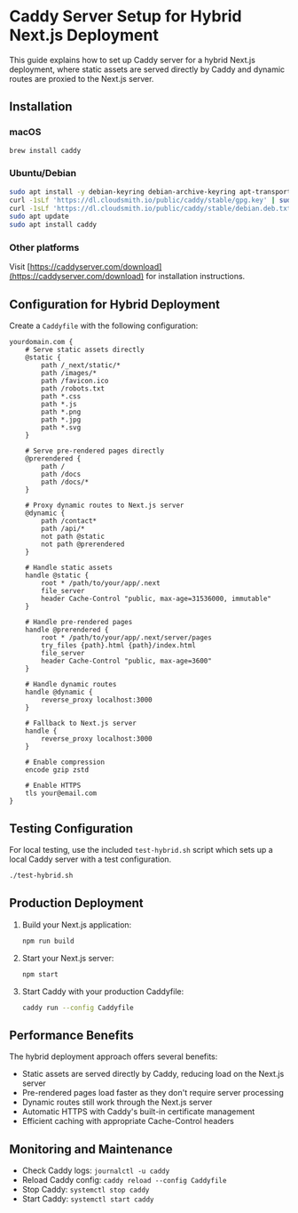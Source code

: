 # Caddy Server Setup for Hybrid Next.js Deployment

This guide explains how to set up Caddy server for a hybrid Next.js deployment, where static assets are served directly by Caddy and dynamic routes are proxied to the Next.js server.

## Installation

### macOS
```bash
brew install caddy
```

### Ubuntu/Debian
```bash
sudo apt install -y debian-keyring debian-archive-keyring apt-transport-https
curl -1sLf 'https://dl.cloudsmith.io/public/caddy/stable/gpg.key' | sudo gpg --dearmor -o /usr/share/keyrings/caddy-stable-archive-keyring.gpg
curl -1sLf 'https://dl.cloudsmith.io/public/caddy/stable/debian.deb.txt' | sudo tee /etc/apt/sources.list.d/caddy-stable.list
sudo apt update
sudo apt install caddy
```

### Other platforms
Visit [https://caddyserver.com/download](https://caddyserver.com/download) for installation instructions.

## Configuration for Hybrid Deployment

Create a `Caddyfile` with the following configuration:

```caddyfile
yourdomain.com {
    # Serve static assets directly
    @static {
        path /_next/static/*
        path /images/*
        path /favicon.ico
        path /robots.txt
        path *.css
        path *.js
        path *.png
        path *.jpg
        path *.svg
    }
    
    # Serve pre-rendered pages directly
    @prerendered {
        path /
        path /docs
        path /docs/*
    }
    
    # Proxy dynamic routes to Next.js server
    @dynamic {
        path /contact*
        path /api/*
        not path @static
        not path @prerendered
    }
    
    # Handle static assets
    handle @static {
        root * /path/to/your/app/.next
        file_server
        header Cache-Control "public, max-age=31536000, immutable"
    }
    
    # Handle pre-rendered pages
    handle @prerendered {
        root * /path/to/your/app/.next/server/pages
        try_files {path}.html {path}/index.html
        file_server
        header Cache-Control "public, max-age=3600"
    }
    
    # Handle dynamic routes
    handle @dynamic {
        reverse_proxy localhost:3000
    }
    
    # Fallback to Next.js server
    handle {
        reverse_proxy localhost:3000
    }
    
    # Enable compression
    encode gzip zstd
    
    # Enable HTTPS
    tls your@email.com
}
```

## Testing Configuration

For local testing, use the included `test-hybrid.sh` script which sets up a local Caddy server with a test configuration.

```bash
./test-hybrid.sh
```

## Production Deployment

1. Build your Next.js application:
   ```bash
   npm run build
   ```

2. Start your Next.js server:
   ```bash
   npm start
   ```

3. Start Caddy with your production Caddyfile:
   ```bash
   caddy run --config Caddyfile
   ```

## Performance Benefits

The hybrid deployment approach offers several benefits:

- Static assets are served directly by Caddy, reducing load on the Next.js server
- Pre-rendered pages load faster as they don't require server processing
- Dynamic routes still work through the Next.js server
- Automatic HTTPS with Caddy's built-in certificate management
- Efficient caching with appropriate Cache-Control headers

## Monitoring and Maintenance

- Check Caddy logs: `journalctl -u caddy`
- Reload Caddy config: `caddy reload --config Caddyfile`
- Stop Caddy: `systemctl stop caddy`
- Start Caddy: `systemctl start caddy`